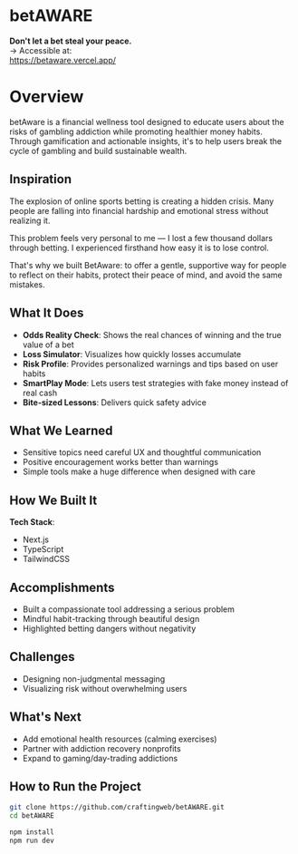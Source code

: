 # betAWARE
**Don't let a bet steal your peace.** \
→ Accessible at:\
https://betaware.vercel.app/
# Overview
betAware is a financial wellness tool designed to educate users about the risks of gambling addiction while promoting healthier money habits. Through gamification and actionable insights, it's to help users break the cycle of gambling and build sustainable wealth.
## Inspiration  
The explosion of online sports betting is creating a hidden crisis. Many people are falling into financial hardship and emotional stress without realizing it.  

This problem feels very personal to me — I lost a few thousand dollars through betting. I experienced firsthand how easy it is to lose control.  

That's why we built BetAware: to offer a gentle, supportive way for people to reflect on their habits, protect their peace of mind, and avoid the same mistakes.  

## What It Does  
- **Odds Reality Check**: Shows the real chances of winning and the true value of a bet  
- **Loss Simulator**: Visualizes how quickly losses accumulate  
- **Risk Profile**: Provides personalized warnings and tips based on user habits  
- **SmartPlay Mode**: Lets users test strategies with fake money instead of real cash  
- **Bite-sized Lessons**: Delivers quick safety advice  

## What We Learned  
- Sensitive topics need careful UX and thoughtful communication  
- Positive encouragement works better than warnings  
- Simple tools make a huge difference when designed with care  

## How We Built It  
**Tech Stack**:  
- Next.js  
- TypeScript  
- TailwindCSS  

## Accomplishments  
- Built a compassionate tool addressing a serious problem  
- Mindful habit-tracking through beautiful design  
- Highlighted betting dangers without negativity  

## Challenges  
- Designing non-judgmental messaging  
- Visualizing risk without overwhelming users  

## What's Next  
- Add emotional health resources (calming exercises)  
- Partner with addiction recovery nonprofits  
- Expand to gaming/day-trading addictions  


## How to Run the Project
```bash
git clone https://github.com/craftingweb/betAWARE.git
cd betAWARE

npm install 
npm run dev

